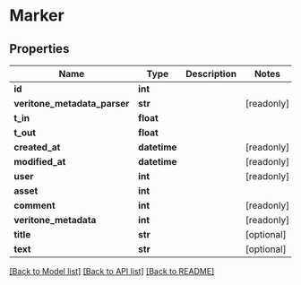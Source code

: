 # Marker


## Properties
Name | Type | Description | Notes
------------ | ------------- | ------------- | -------------
**id** | **int** |  | 
**veritone_metadata_parser** | **str** |  | [readonly] 
**t_in** | **float** |  | 
**t_out** | **float** |  | 
**created_at** | **datetime** |  | [readonly] 
**modified_at** | **datetime** |  | [readonly] 
**user** | **int** |  | [readonly] 
**asset** | **int** |  | 
**comment** | **int** |  | [readonly] 
**veritone_metadata** | **int** |  | [readonly] 
**title** | **str** |  | [optional] 
**text** | **str** |  | [optional] 

[[Back to Model list]](../#documentation-for-models) [[Back to API list]](../#documentation-for-api-endpoints) [[Back to README]](../)



